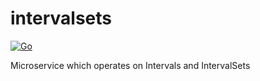 # intervalsets
[![Go](https://github.com/digital-polyglot/intervalsets/actions/workflows/go.yml/badge.svg)](https://github.com/digital-polyglot/intervalsets/actions/workflows/go.yml)

Microservice which operates on Intervals and IntervalSets
